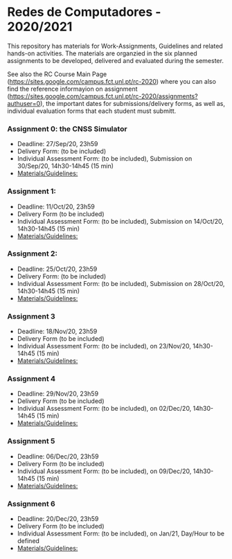 # Redes de Computadores - 2020/2021

This repository has materials for Work-Assignments, Guidelines and related hands-on activities.
The materials are organzied in the six planned assignments to be developed, delivered and
evaluated during the semester.

See also the RC Course Main Page (https://sites.google.com/campus.fct.unl.pt/rc-2020) where you can
also find the reference informayion on assignment (https://sites.google.com/campus.fct.unl.pt/rc-2020/assignments?authuser=0),
the important dates for submissions/delivery forms, as well as, individual evaluation forms that each student must submitt.

### Assignment 0: the CNSS Simulator
  - Deadline: 27/Sep/20, 23h59
  - Delivery Form: (to be included)
  - Individual Assessment Form: (to be included), Submission on 30/Sep/20, 14h30-14h45 (15 min)
  - [Materials/Guidelines: ](assignment-0/README.md) 

### Assignment 1: 
  - Deadline: 11/Oct/20, 23h59
  - Delivery Form (to be included)
  - Individual Assessment Form: (to be included), Submission on 14/Oct/20, 14h30-14h45 (15 min)
  - [Materials/Guidelines: ](assignment-1/README.md) 
  
### Assignment 2: 
  - Deadline: 25/Oct/20, 23h59
  - Delivery Form: (to be included)
  - Individual Assessment Form: (to be included), Submission on 28/Oct/20, 14h30-14h45 (15 min)
  - [Materials/Guidelines: ](assignment-2/README.md) 
  
### Assignment 3
  - Deadline: 18/Nov/20, 23h59
  - Delivery Form (to be included)
  - Individual Assessment Form: (to be included), on 23/Nov/20, 14h30-14h45 (15 min)
  - [Materials/Guidelines: ](assignment-3/README.md) 
  
### Assignment 4
  - Deadline: 29/Nov/20, 23h59
  - Delivery Form (to be included)
  - Individual Assessment Form: (to be included), on 02/Dec/20, 14h30-14h45 (15 min)
  - [Materials/Guidelines: ](assignment-4/README.md) 
  
### Assignment 5
  - Deadline: 06/Dec/20, 23h59
  - Delivery Form (to be included)
  - Individual Assessment Form: (to be included), on 09/Dec/20, 14h30-14h45 (15 min)
  - [Materials/Guidelines: ](assignment-5/README.md) 
  
### Assignment 6
  - Deadline: 20/Dec/20, 23h59
  - Delivery Form (to be included)
  - Individual Assessment Form: (to be included), on Jan/21, Day/Hour to be defined
  - [Materials/Guidelines: ](assignment-6/README.md) 



